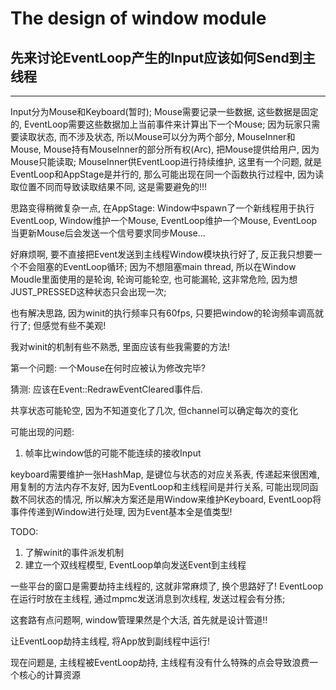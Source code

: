 # The design of window module

## 先来讨论EventLoop产生的Input应该如何Send到主线程

---

Input分为Mouse和Keyboard(暂时); Mouse需要记录一些数据, 这些数据是固定的, EventLoop需要这些数据加上当前事件来计算出下一个Mouse; 因为玩家只需要读取状态, 而不涉及状态, 所以Mouse可以分为两个部分, MouseInner和Mouse, Mouse持有MouseInner的部分所有权(Arc), 把Mouse提供给用户, 因为Mouse只能读取; MouseInner供EventLoop进行持续维护, 这里有一个问题, 就是EventLoop和AppStage是并行的, 那么可能出现在同一个函数执行过程中, 因为读取位置不同而导致读取结果不同, 这是需要避免的!!!

思路变得稍微复杂一点, 在AppStage: Window中spawn了一个新线程用于执行EventLoop, Window维护一个Mouse, EventLoop维护一个Mouse, EventLoop当更新Mouse后会发送一个信号要求同步Mouse...

好麻烦啊, 要不直接把Event发送到主线程Window模块执行好了, 反正我只想要一个不会阻塞的EventLoop循环; 因为不想阻塞main thread, 所以在Window Moudle里面使用的是轮询, 轮询可能轮空, 也可能漏轮, 这非常危险, 因为想JUST_PRESSED这种状态只会出现一次;

也有解决思路, 因为winit的执行频率只有60fps, 只要把window的轮询频率调高就行了; 但感觉有些不美观!

我对winit的机制有些不熟悉, 里面应该有些我需要的方法!

第一个问题: 一个Mouse在何时应被认为修改完毕?

猜测: 应该在Event::RedrawEventCleared事件后.

共享状态可能轮空, 因为不知道变化了几次, 但channel可以确定每次的变化

可能出现的问题:

1. 帧率比window低的可能不能连续的接收Input

keyboard需要维护一张HashMap, 是键位与状态的对应关系表, 传递起来很困难, 用复制的方法内存不友好, 因为EventLoop和主线程间是并行关系, 可能出现同函数不同状态的情况, 所以解决方案还是用Window来维护Keyboard, EventLoop将事件传递到Window进行处理, 因为Event基本全是值类型!

TODO:

1. 了解winit的事件派发机制
2. 建立一个双线程模型, EventLoop单向发送Event到主线程

一些平台的窗口是需要劫持主线程的, 这就非常麻烦了, 换个思路好了! EventLoop在运行时放在主线程, 通过mpmc发送消息到次线程, 发送过程会有分拣;

这套路有点问题啊, window管理果然是个大活, 首先就是设计管道!!

让EventLoop劫持主线程, 将App放到副线程中运行!

现在问题是, 主线程被EventLoop劫持, 主线程有没有什么特殊的点会导致浪费一个核心的计算资源
